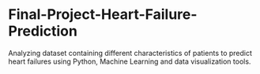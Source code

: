 # Final-Project-Heart-Failure-Prediction
Analyzing dataset containing different characteristics of patients to predict heart failures using Python, Machine Learning and data visualization tools.
